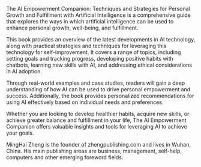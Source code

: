 
The AI Empowerment Companion: Techniques and Strategies for Personal Growth and Fulfillment with Artificial Intelligence is a comprehensive guide that explores the ways in which artificial intelligence can be used to enhance personal growth, well-being, and fulfillment.

This book provides an overview of the latest developments in AI technology, along with practical strategies and techniques for leveraging this technology for self-improvement. It covers a range of topics, including setting goals and tracking progress, developing positive habits with chatbots, learning new skills with AI, and addressing ethical considerations in AI adoption.

Through real-world examples and case studies, readers will gain a deep understanding of how AI can be used to drive personal empowerment and success. Additionally, the book provides personalized recommendations for using AI effectively based on individual needs and preferences.

Whether you are looking to develop healthier habits, acquire new skills, or achieve greater balance and fulfillment in your life, The AI Empowerment Companion offers valuable insights and tools for leveraging AI to achieve your goals.

MingHai Zheng is the founder of zhengpublishing.com and lives in Wuhan, China. His main publishing areas are business, management, self-help, computers and other emerging foreword fields.
